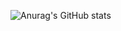 

![Anurag's GitHub stats](https://github-readme-stats.vercel.app/api?username=redcoin96&show_icons=true&theme=radical)






